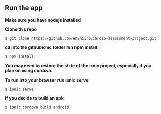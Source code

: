 
## Run the app

**Make sure you have nodejs installed**

**Clone this repo**

```
$ git clone https://github.com/enShiiro/cardio-assessment-project.git
```

**cd into the githubionic folder run npm install**

```
$ npm install
```

**You may need to restore the state of the ionic project, especially if you plan on using cordova.**

**To run into your browser run ionic serve**

```
$ ionic serve 
```

**If you decide to build an apk**

```
$ ionic cordova build android 
```

